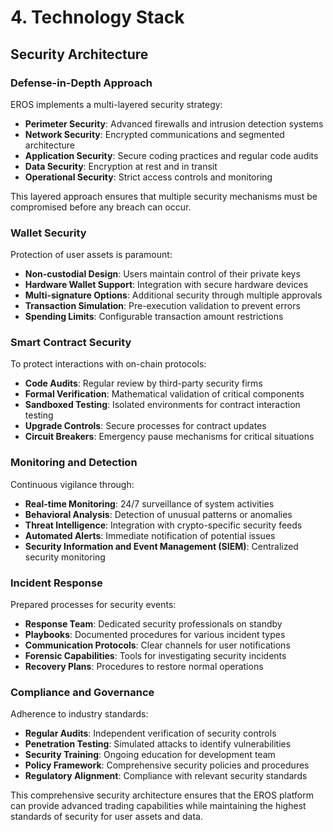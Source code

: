 # 4. Technology Stack

## Security Architecture

### Defense-in-Depth Approach

EROS implements a multi-layered security strategy:

- **Perimeter Security**: Advanced firewalls and intrusion detection systems
- **Network Security**: Encrypted communications and segmented architecture
- **Application Security**: Secure coding practices and regular code audits
- **Data Security**: Encryption at rest and in transit
- **Operational Security**: Strict access controls and monitoring

This layered approach ensures that multiple security mechanisms must be compromised before any breach can occur.

### Wallet Security

Protection of user assets is paramount:

- **Non-custodial Design**: Users maintain control of their private keys
- **Hardware Wallet Support**: Integration with secure hardware devices
- **Multi-signature Options**: Additional security through multiple approvals
- **Transaction Simulation**: Pre-execution validation to prevent errors
- **Spending Limits**: Configurable transaction amount restrictions

### Smart Contract Security

To protect interactions with on-chain protocols:

- **Code Audits**: Regular review by third-party security firms
- **Formal Verification**: Mathematical validation of critical components
- **Sandboxed Testing**: Isolated environments for contract interaction testing
- **Upgrade Controls**: Secure processes for contract updates
- **Circuit Breakers**: Emergency pause mechanisms for critical situations

### Monitoring and Detection

Continuous vigilance through:

- **Real-time Monitoring**: 24/7 surveillance of system activities
- **Behavioral Analysis**: Detection of unusual patterns or anomalies
- **Threat Intelligence**: Integration with crypto-specific security feeds
- **Automated Alerts**: Immediate notification of potential issues
- **Security Information and Event Management (SIEM)**: Centralized security monitoring

### Incident Response

Prepared processes for security events:

- **Response Team**: Dedicated security professionals on standby
- **Playbooks**: Documented procedures for various incident types
- **Communication Protocols**: Clear channels for user notifications
- **Forensic Capabilities**: Tools for investigating security incidents
- **Recovery Plans**: Procedures to restore normal operations

### Compliance and Governance

Adherence to industry standards:

- **Regular Audits**: Independent verification of security controls
- **Penetration Testing**: Simulated attacks to identify vulnerabilities
- **Security Training**: Ongoing education for development team
- **Policy Framework**: Comprehensive security policies and procedures
- **Regulatory Alignment**: Compliance with relevant security standards

This comprehensive security architecture ensures that the EROS platform can provide advanced trading capabilities while maintaining the highest standards of security for user assets and data.